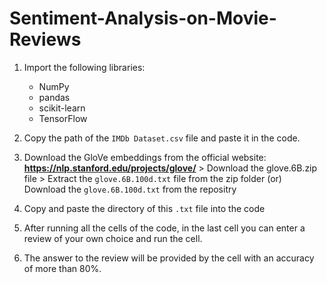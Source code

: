 # Sentiment-Analysis-on-Movie-Reviews

1. Import the following libraries:
   - NumPy
   - pandas
   - scikit-learn
   - TensorFlow

2. Copy the path of the `IMDb Dataset.csv` file and paste it in the code.

3. Download the GloVe embeddings from the official website: **https://nlp.stanford.edu/projects/glove/** > Download the glove.6B.zip file > Extract the `glove.6B.100d.txt` file from the zip folder (or) Download the `glove.6B.100d.txt` from the repositry

4. Copy and paste the directory of this `.txt` file into the code

5. After running all the cells of the code, in the last cell you can enter a review of your own choice and run the cell.

6. The answer to the review will be provided by the cell with an accuracy of more than 80%.
